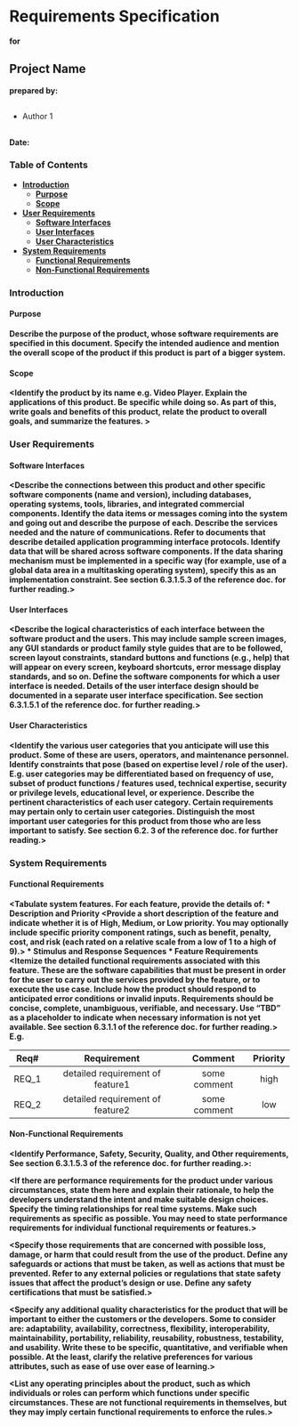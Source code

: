 # Requirements Specification # 
<b>for</b>
## Project Name ##
<b>prepared by:</b>
## 
* Author 1
##

<b> Date: <b>

### Table of Contents ###
- [Introduction](#Introduction)
  - [Purpose](#Purpose)
  - [Scope](#Scope)
- [User Requirements](#user-requirements)
  - [Software Interfaces](#software-interfaces)
  - [User Interfaces](#user-interfaces)
  - [User Characteristics](#user-characteristics)
- [System Requirements](#system-requirements)
  - [Functional Requirements](#functional-requirements)
  - [Non-Functional Requirements](#non-functional-requirements)
  
### Introduction ###
#### Purpose ####
  Describe the purpose of the product, whose software requirements are specified in this document. Specify the intended audience and mention the overall scope of the product if this product is part of a bigger system.
#### Scope ####
  <Identify the product by its name e.g. Video Player. Explain the applications of this product. Be specific while doing so. As part of this, write goals and benefits of this product, relate the product to overall goals, and summarize the features. >

### User Requirements ###
#### Software Interfaces ####
  <Describe the connections between this product and other specific software components (name and version), including databases, operating systems, tools, libraries, and integrated commercial components. Identify the data items or messages coming into the system and going out and describe the purpose of each. Describe the services needed and the nature of communications. Refer to documents that describe detailed application programming interface protocols. Identify data that will be shared across software components. If the data sharing mechanism must be implemented in a specific way (for example, use of a global data area in a multitasking operating system), specify this as an implementation constraint. See section 6.3.1.5.3 of the reference doc. for further reading.>
#### User Interfaces ####
  <Describe the logical characteristics of each interface between the software product and the users. This may include sample screen images, any GUI standards or product family style guides that are to be followed, screen layout constraints, standard buttons and functions (e.g., help) that will appear on every screen, keyboard shortcuts, error message display standards, and so on. Define the software components for which a user interface is needed. Details of the user interface design should be documented in a separate user interface specification. See section 6.3.1.5.1 of the reference doc. for further reading.>
#### User Characteristics ####
  <Identify the various user categories that you anticipate will use this product. Some of these are users, operators, and maintenance personnel. Identify constraints that pose (based on expertise level / role of the user). E.g. user categories may be differentiated based on frequency of use, subset of product functions / features used, technical expertise, security or privilege levels, educational level, or experience. Describe the pertinent characteristics of each user category. Certain requirements may pertain only to certain user categories. Distinguish the most important user categories for this product from those who are less important to satisfy. See section 6.2. 3 of the reference doc. for further reading.>
  
 ### System Requirements ###
 #### Functional Requirements ####
 <Tabulate system features. For each feature, provide the details of:
     * Description and Priority	
	     <Provide a short description of the feature and indicate whether it is of High, Medium, or Low priority. You may optionally include specific priority component ratings, such as benefit, penalty, cost, and risk (each rated on a relative scale from a low of 1 to a high of 9).>
     * Stimulus and Response Sequences
	     <List the sequences of user actions and system responses that stimulate the behavior defined for this feature. These will correspond to the dialog elements associated with use cases.>
     * Feature Requirements
	     <Itemize the detailed functional requirements associated with this feature. These are the software capabilities that must be present in order for the user to carry out the services provided by the feature, or to execute the use case. Include how the product should respond to anticipated error conditions or invalid inputs. Requirements should be concise, complete, unambiguous, verifiable, and necessary. Use “TBD” as a placeholder to indicate when necessary information is not yet available. See section 6.3.1.1 of the reference doc. for further reading.>
	  	 <Each requirement should be uniquely identified with a sequence number or a meaningful tag of some kind.>
        E.g.
 
| Req#  				| Requirement		| Comment						| Priority |
| --------------------- |:---------------------:|:-----------------------------:|:-----:| 
| REQ_1 | detailed requirement of feature1 | some comment | high
| REQ_2 | detailed requirement of feature2 | some comment | low

#### Non-Functional Requirements ####
  <Identify Performance, Safety, Security, Quality, and Other requirements, See section 6.3.1.5.3 of the reference doc. for further reading.>:

  <If there are performance requirements for the product under various circumstances, state them here and explain their rationale, to help the developers understand the intent and make suitable design choices. Specify the timing relationships for real time systems. Make such requirements as specific as possible. You may need to state performance requirements for individual functional requirements or features.>

  <Specify those requirements that are concerned with possible loss, damage, or harm that could result from the use of the product. Define any safeguards or actions that must be taken, as well as actions that must be prevented. Refer to any external policies or regulations that state safety issues that affect the product’s design or use. Define any safety certifications that must be satisfied.>

  <Specify any requirements regarding security or privacy issues surrounding use of the product or protection of the data used or created by the product. Define any user identity authentication requirements. Refer to any external policies or regulations containing security issues that affect the product. Define any security or privacy certifications that must be satisfied.>

  <Specify any additional quality characteristics for the product that will be important to either the customers or the developers. Some to consider are: adaptability, availability, correctness, flexibility, interoperability, maintainability, portability, reliability, reusability, robustness, testability, and usability. Write these to be specific, quantitative, and verifiable when possible. At the least, clarify the relative preferences for various attributes, such as ease of use over ease of learning.>

  <List any operating principles about the product, such as which individuals or roles can perform which functions under specific circumstances. These are not functional requirements in themselves, but they may imply certain functional requirements to enforce the rules.>



